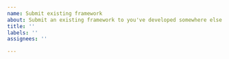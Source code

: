 ```yaml
---
name: Submit existing framework
about: Submit an existing framework to you've developed somewhere else to Webments
title: ''
labels: ''
assignees: ''

---
```




